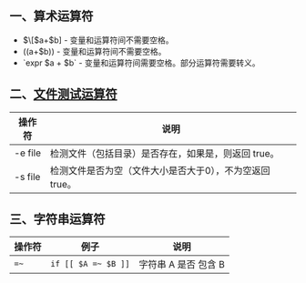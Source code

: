 ## 一、算术运算符
* $\[$a+$b] - 变量和运算符间不需要空格。
* $(($a+$b)) - 变量和运算符间不需要空格。
* \`expr $a + $b\` - 变量和运算符间需要空格。部分运算符需要转义。


## 二、[文件测试运算符](https://www.runoob.com/linux/linux-shell-basic-operators.html)
| 操作符 | 说明 |
| --- | --- |
| -e file | 检测文件（包括目录）是否存在，如果是，则返回 true。 |
| -s file | 检测文件是否为空（文件大小是否大于0），不为空返回 true。 |

## 三、字符串运算符

| 操作符 | 例子 | 说明 |
| --- | --- | --- |
| `=~` | `if [[ $A =~ $B ]]` | 字符串 A 是否 包含 B |
